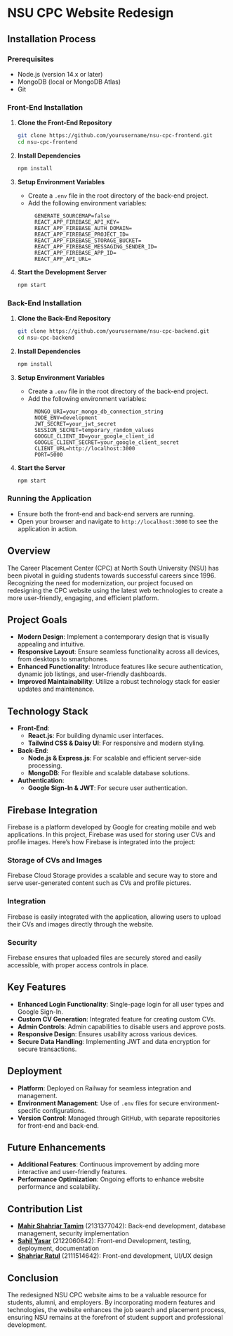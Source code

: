 # NSU CPC Website Redesign

## Installation Process

### Prerequisites
- Node.js (version 14.x or later)
- MongoDB (local or MongoDB Atlas)
- Git

### Front-End Installation

1. **Clone the Front-End Repository**
    ```bash
    git clone https://github.com/yourusername/nsu-cpc-frontend.git
    cd nsu-cpc-frontend
    ```

2. **Install Dependencies**
    ```bash
    npm install
    ```
3. **Setup Environment Variables**
    - Create a `.env` file in the root directory of the back-end project.
    - Add the following environment variables:
      ```plaintext
        GENERATE_SOURCEMAP=false
        REACT_APP_FIREBASE_API_KEY=
        REACT_APP_FIREBASE_AUTH_DOMAIN=
        REACT_APP_FIREBASE_PROJECT_ID=
        REACT_APP_FIREBASE_STORAGE_BUCKET=
        REACT_APP_FIREBASE_MESSAGING_SENDER_ID=
        REACT_APP_FIREBASE_APP_ID=
        REACT_APP_API_URL=  
      ```
4. **Start the Development Server**
    ```bash
    npm start
    ```

### Back-End Installation

1. **Clone the Back-End Repository**
    ```bash
    git clone https://github.com/yourusername/nsu-cpc-backend.git
    cd nsu-cpc-backend
    ```

2. **Install Dependencies**
    ```bash
    npm install
    ```

3. **Setup Environment Variables**
    - Create a `.env` file in the root directory of the back-end project.
    - Add the following environment variables:
      ```plaintext
        MONGO_URI=your_mongo_db_connection_string
        NODE_ENV=development
        JWT_SECRET=your_jwt_secret
        SESSION_SECRET=temporary_random_values
        GOOGLE_CLIENT_ID=your_google_client_id
        GOOGLE_CLIENT_SECRET=your_google_client_secret
        CLIENT_URL=http://localhost:3000
        PORT=5000
      ```

4. **Start the Server**
    ```bash
    npm start
    ```

### Running the Application
- Ensure both the front-end and back-end servers are running.
- Open your browser and navigate to `http://localhost:3000` to see the application in action.

## Overview
The Career Placement Center (CPC) at North South University (NSU) has been pivotal in guiding students towards successful careers since 1996. Recognizing the need for modernization, our project focused on redesigning the CPC website using the latest web technologies to create a more user-friendly, engaging, and efficient platform.

## Project Goals
- **Modern Design**: Implement a contemporary design that is visually appealing and intuitive.
- **Responsive Layout**: Ensure seamless functionality across all devices, from desktops to smartphones.
- **Enhanced Functionality**: Introduce features like secure authentication, dynamic job listings, and user-friendly dashboards.
- **Improved Maintainability**: Utilize a robust technology stack for easier updates and maintenance.

## Technology Stack
- **Front-End**: 
  - **React.js**: For building dynamic user interfaces.
  - **Tailwind CSS & Daisy UI**: For responsive and modern styling.
- **Back-End**:
  - **Node.js & Express.js**: For scalable and efficient server-side processing.
  - **MongoDB**: For flexible and scalable database solutions.
- **Authentication**: 
  - **Google Sign-In & JWT**: For secure user authentication.

## Firebase Integration
Firebase is a platform developed by Google for creating mobile and web applications. In this project, Firebase was used for storing user CVs and profile images. Here’s how Firebase is integrated into the project:

### Storage of CVs and Images
Firebase Cloud Storage provides a scalable and secure way to store and serve user-generated content such as CVs and profile pictures.

### Integration
Firebase is easily integrated with the application, allowing users to upload their CVs and images directly through the website.

### Security
Firebase ensures that uploaded files are securely stored and easily accessible, with proper access controls in place.

## Key Features
- **Enhanced Login Functionality**: Single-page login for all user types and Google Sign-In.
- **Custom CV Generation**: Integrated feature for creating custom CVs.
- **Admin Controls**: Admin capabilities to disable users and approve posts.
- **Responsive Design**: Ensures usability across various devices.
- **Secure Data Handling**: Implementing JWT and data encryption for secure transactions.

## Deployment
- **Platform**: Deployed on Railway for seamless integration and management.
- **Environment Management**: Use of `.env` files for secure environment-specific configurations.
- **Version Control**: Managed through GitHub, with separate repositories for front-end and back-end.

## Future Enhancements
- **Additional Features**: Continuous improvement by adding more interactive and user-friendly features.
- **Performance Optimization**: Ongoing efforts to enhance website performance and scalability.

## Contribution List
- [**Mahir Shahriar Tamim**](https://github.com/mahirshahriar) (2131377042): Back-end development, database management, security implementation
- [**Sahil Yasar**](https://github.com/BunnyWarlock/) (2122060642): Front-end Development, testing, deployment, documentation
- [**Shahriar Ratul**](https://github.com/shahriarratul) (2111514642): Front-end development, UI/UX design

## Conclusion
The redesigned NSU CPC website aims to be a valuable resource for students, alumni, and employers. By incorporating modern features and technologies, the website enhances the job search and placement process, ensuring NSU remains at the forefront of student support and professional development.

